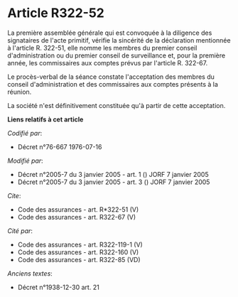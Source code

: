 # Article R322-52

La première assemblée générale qui est convoquée à la diligence des signataires de l'acte primitif, vérifie la sincérité de
la déclaration mentionnée à l'article R. 322-51, elle nomme les membres du premier conseil d'administration ou du premier
conseil de surveillance et, pour la première année, les commissaires aux comptes prévus par l'article R. 322-67.

Le procès-verbal de la séance constate l'acceptation des membres du conseil d'administration et des commissaires aux comptes
présents à la réunion.

La société n'est définitivement constituée qu'à partir de cette acceptation.

**Liens relatifs à cet article**

_Codifié par_:

  - Décret n°76-667 1976-07-16

_Modifié par_:

  - Décret n°2005-7 du 3 janvier 2005 - art. 1 () JORF 7 janvier 2005
  - Décret n°2005-7 du 3 janvier 2005 - art. 3 () JORF 7 janvier 2005

_Cite_:

  - Code des assurances - art. R*322-51 (V)
  - Code des assurances - art. R322-67 (V)

_Cité par_:

  - Code des assurances - art. R322-119-1 (V)
  - Code des assurances - art. R322-160 (V)
  - Code des assurances - art. R322-85 (VD)

_Anciens textes_:

  - Décret n°1938-12-30 art. 21
